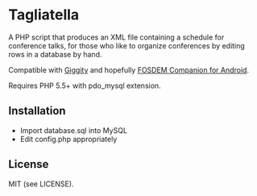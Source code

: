 # Tagliatella

A PHP script that produces an XML file containing a schedule for conference talks,
for those who like to organize conferences by editing rows in a database by hand.

Compatible with [Giggity](https://wilmer.gaa.st/main.php/giggity.html) and hopefully [FOSDEM Companion for Android](https://github.com/cbeyls/fosdem-companion-android).

Requires PHP 5.5+ with pdo_mysql extension.

## Installation

* Import database.sql into MySQL
* Edit config.php appropriately

## License

MIT (see LICENSE).
